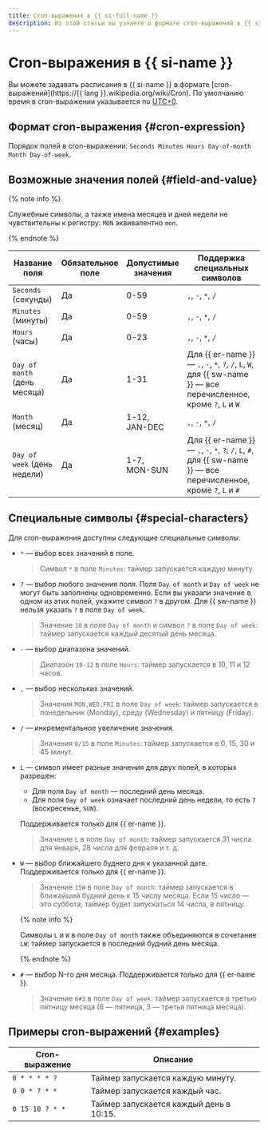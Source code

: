 ```yaml
---
title: Cron-выражения в {{ si-full-name }}
description: Из этой статьи вы узнаете о формате cron-выражений в {{ si-name }}.
---
```


# Cron-выражения в {{ si-name }}

Вы можете задавать расписания в {{ si-name }} в формате [cron-выражений](https://{{ lang }}.wikipedia.org/wiki/Cron). По умолчанию время в cron-выражении указывается по [UTC+0](https://ru.wikipedia.org/wiki/Всемирное_координированное_время).


## Формат cron-выражения {#cron-expression}

Порядок полей в cron-выражении: `Seconds Minutes Hours Day-of-month Month Day-of-week`.


## Возможные значения полей {#field-and-value}

{% note info %}

Служебные символы, а также имена месяцев и дней недели не чувствительны к регистру: `MON` эквивалентно `mon`.

{% endnote %}

Название <br>поля | Обязательное <br>поле | Допустимые <br>значения | Поддержка <br>специальных <br>символов
--- | --- | --- | ---
`Seconds` (секунды) | Да | 0-59 | `,`, `-`, `*`, `/`
`Minutes` (минуты) | Да | 0-59 | `,`, `-`, `*`, `/`
`Hours` (часы) | Да| 0-23 | `,`, `-`, `*`, `/`
`Day of month` (день месяца)| Да | 1-31 | Для {{ er-name }} — `,`, `-`, `*`, `?`, `/`, `L`, `W`, для {{ sw-name }} — все перечисленное, кроме `?`, `L` и `W`
`Month` (месяц)| Да | 1-12, <br>JAN-DEC | `,`, `-`, `*`, `/`
`Day of week` (день недели)| Да | 1-7, <br>MON-SUN | Для {{ er-name }} — `,`, `-`, `*`, `?`, `/`, `L`, `#`, для {{ sw-name }} — все перечисленное, кроме `?`, `L` и `#`


## Специальные символы {#special-characters}

Для cron-выражения доступны следующие специальные символы:

* `*` — выбор всех значений в поле.

    > Символ `*` в поле `Minutes`: таймер запускается каждую минуту.

* `?` — выбор любого значения поля. Поля `Day of month` и `Day of week` не могут быть заполнены одновременно. Если вы указали значение в одном из этих полей, укажите символ `?` в другом. Для {{ sw-name }} нельзя указать `?` в поле `Day of week`.

    > Значение `10` в поле `Day of month` и символ `?` в поле `Day of week`: таймер запускается каждый десятый день месяца.

* `-` — выбор диапазона значений.

    > Диапазон `10-12` в поле `Hours`: таймер запускается в 10, 11 и 12 часов.

* `,` — выбор нескольких значений.

    > Значения `MON,WED,FRI` в поле `Day of week`: таймер запускается в понедельник (Monday), среду (Wednesday) и пятницу (Friday).

* `/` — инкрементальное увеличение значения.

    > Значения `0/15` в поле `Minutes`: таймер запускается в 0, 15, 30 и 45 минут.

* `L` — символ имеет разные значения для двух полей, в которых разрешен:

    * Для поля `Day of month` — последний день месяца.
    * Для поля `Day of week` означает последний день недели, то есть `7` (воскресенье, `SUN`).
 
    Поддерживается только для {{ er-name }}.

    > Значение `L` в поле `Day of month`: таймер запускается 31 числа для января, 28 числа для февраля и т. д.

* `W` — выбор ближайшего буднего дня к указанной дате. Поддерживается только для {{ er-name }}.

    > Значение `15W` в поле `Day of month`: таймер запускается в ближайший будний день к 15 числу месяца. Если 15 число — это суббота, таймер будет запускаться 14 числа, в пятницу.

    {% note info %}

    Символы `L` и `W` в поле `Day of month` также объединяются в сочетание `LW`: таймер запускается в последний будний день месяца.

    {% endnote %}

* `#` — выбор N-го дня месяца. Поддерживается только для {{ er-name }}.

    > Значение `6#3` в поле `Day of week`: таймер запускается в третью пятницу месяца (6 — пятница, 3 — третья пятница месяца).


## Примеры cron-выражений {#examples}

Cron-выражение | Описание
--- | ---
`0 * * * * ?` | Таймер запускается каждую минуту.
`0 0 * ? * *`| Таймер запускается каждый час.
`0 15 10 ? * *` | Таймер запускается каждый день в 10:15.
